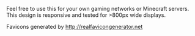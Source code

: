 Feel free to use this for your own gaming networks or Minecraft servers. This design is responsive and tested for >800px wide displays.

Favicons generated by http://realfavicongenerator.net
